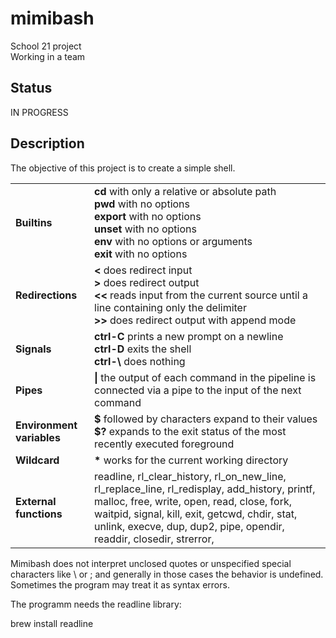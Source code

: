 # mimibash

School 21 project <br>
Working in a team

## Status

IN PROGRESS

## Description

The objective of this project is to create a simple shell.

<table>
  <tr>
    <td> <b>Builtins</b> </td> <td>
												<b>cd</b> with only a relative or absolute path <br>
                                                <b>pwd</b> with no options <br>
                                                <b>export</b> with no options <br>
                                                <b>unset</b> with no options <br>
												<b>env</b> with no options or arguments <br>
												<b>exit</b> with no options </td>
  </tr>
  <tr>
    <td> <b>Redirections</b> </td> <td>
                                               <b><</b> does redirect input <br>
                                               <b>></b> does redirect output <br>
                                               <b><<</b> reads input from the current source until a line containing only the delimiter <br>
                                               <b>>></b> does redirect output with append mode </td>
  </tr>
  <tr>
    <td> <b>Signals</b> </td> <td>
                                               <b>ctrl-C</b> prints a new prompt on a newline <br>
                                               <b>ctrl-D</b> exits the shell <br>
                                               <b>ctrl-\</b> does nothing </td>
  </tr>
    <tr>
    <td> <b>Pipes</b> </td> <td>
                                               <b>|</b> the output of each command in the pipeline is connected via a pipe to the input of the next command </td>
  </tr>
    <tr>
    <td> <b>Environment variables</b> </td> <td>
                                               <b>$</b> followed by characters expand to their values <br>
                                               <b>$?</b> expands to the exit status of the most recently executed foreground </td>
  </tr>
  <tr>
    <td> <b>Wildcard</b> </td> <td>
                                               <b>*</b> works for the current working directory </td>
  </tr>
  <tr>
    <td> <b>External functions</b> </td> <td> readline, rl_clear_history, rl_on_new_line,
											rl_replace_line, rl_redisplay, add_history, printf,
											malloc, free, write, open, read, close, fork,
											waitpid, signal, kill, exit, getcwd, chdir, stat, unlink, execve, dup, dup2, pipe, opendir, readdir, closedir, strerror, </td>
  </tr>
</table>

Mimibash does not interpret unclosed quotes or unspecified special characters like \ or ; and generally in those cases the behavior is undefined. Sometimes the program may treat it as syntax errors. <br>

The programm needs the readline library:

  brew install readline
